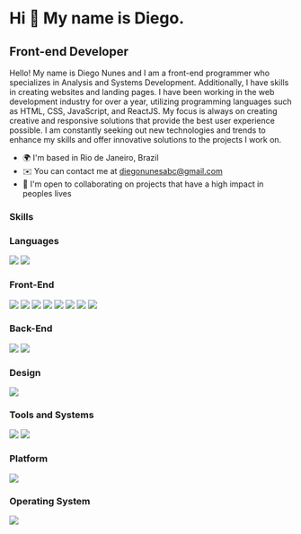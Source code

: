 
Hi 👋 My name is Diego.
==========================

Front-end Developer
-----------------------------

Hello! My name is Diego Nunes and I am a front-end programmer who specializes in Analysis and Systems Development. Additionally, I have skills in creating websites and landing pages. I have been working in the web development industry for over a year, utilizing programming languages such as HTML, CSS, JavaScript, and ReactJS. My focus is always on creating creative and responsive solutions that provide the best user experience possible. I am constantly seeking out new technologies and trends to enhance my skills and offer innovative solutions to the projects I work on.


* 🌍  I'm based in Rio de Janeiro, Brazil
* ✉️  You can contact me at [diegonunesabc@gmail.com](mailto:diegonunesabc@gmail.com)
* 🤝  I'm open to collaborating on projects that have a high impact in peoples lives

### Skills

<p align="left">

### Languages
<img src="https://img.shields.io/badge/JavaScript-323330?style=for-the-badge&logo=javascript&logoColor=F7DF1E"/>
<img src="https://img.shields.io/badge/TypeScript-007ACC?style=for-the-badge&logo=typescript&logoColor=white"/>

### Front-End
<img src="https://img.shields.io/badge/HTML5-E34F26?style=for-the-badge&logo=html5&logoColor=white"/>
<img src="https://img.shields.io/badge/CSS3-1572B6?style=for-the-badge&logo=css3&logoColor=white"/>
<img src="https://img.shields.io/badge/Sass-CC6699?style=for-the-badge&logo=sass&logoColor=white"/>
<img src="https://img.shields.io/badge/React-20232A?style=for-the-badge&logo=react&logoColor=61DAFB"/>
<img src="https://img.shields.io/badge/React_Native-20232A?style=for-the-badge&logo=react&logoColor=61DAFB"/>
<img src="https://img.shields.io/badge/Vue.js-35495E?style=for-the-badge&logo=vue.js&logoColor=4FC08D"/>
<img src="https://img.shields.io/badge/Tailwind_CSS-38B2AC?style=for-the-badge&logo=tailwind-css&logoColor=white"/>
<img src="https://img.shields.io/badge/Bootstrap-563D7C?style=for-the-badge&logo=bootstrap&logoColor=white"/>

### Back-End
<img src="https://img.shields.io/badge/Node.js-43853D?style=for-the-badge&logo=node.js&logoColor=white"/>
<img src="https://img.shields.io/badge/MySQL-00000F?style=for-the-badge&logo=mysql&logoColor=white"/>

### Design
<img src="https://img.shields.io/badge/Figma-F24E1E?style=for-the-badge&logo=figma&logoColor=white"/>

### Tools and Systems
<img src="https://img.shields.io/badge/GIT-E44C30?style=for-the-badge&logo=git&logoColor=white"/>
<img src="https://img.shields.io/badge/Visual_Studio_Code-0078D4?style=for-the-badge&logo=visual%20studio%20code&logoColor=white"/>

### Platform
<img src="https://img.shields.io/badge/iOS-000000?style=for-the-badge&logo=ios&logoColor=white"/>

### Operating System
<img src="https://img.shields.io/badge/macOS-000000?style=for-the-badge&logo=apple&logoColor=white"/>

 
